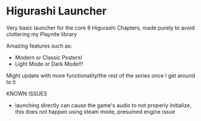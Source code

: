 # Higurashi Launcher

Very basic launcher for the core 8 Higurashi Chapters, made purely to avoid cluttering my Playnite library

Amazing features such as:
- Modern or Classic Posters!
- Light Mode or Dark Mode!!!

Might update with more functionality/the rest of the series once I get around to it

KNOWN ISSUES
- launching directly can cause the game's audio to not properly initialize, this does not happen using steam mode, presumed engine issue
